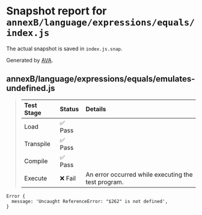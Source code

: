 # Snapshot report for `annexB/language/expressions/equals/index.js`

The actual snapshot is saved in `index.js.snap`.

Generated by [AVA](https://avajs.dev).

## annexB/language/expressions/equals/emulates-undefined.js

> | Test Stage | Status | Details |
> | :-- | :-- | :-- |
> | Load | ✅ Pass |  |
> | Transpile | ✅ Pass |  |
> | Compile | ✅ Pass |  |
> | Execute | ❌ Fail | An error occurred while executing the test program. |

    Error {
      message: 'Uncaught ReferenceError: "$262" is not defined',
    }
